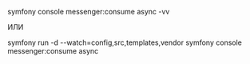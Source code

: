 symfony console messenger:consume async -vv

ИЛИ

symfony run -d --watch=config,src,templates,vendor symfony console messenger:consume async